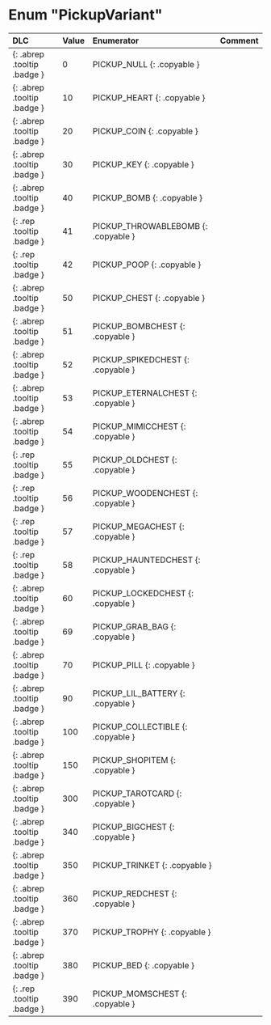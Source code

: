 # Enum "PickupVariant"
|DLC|Value|Enumerator|Comment|
|:--|:--|:--|:--|
|[ ](#){: .abrep .tooltip .badge }|0 |PICKUP_NULL {: .copyable } |  |
|[ ](#){: .abrep .tooltip .badge }|10 |PICKUP_HEART {: .copyable } |  |
|[ ](#){: .abrep .tooltip .badge }|20 |PICKUP_COIN {: .copyable } |  |
|[ ](#){: .abrep .tooltip .badge }|30 |PICKUP_KEY {: .copyable } |  |
|[ ](#){: .abrep .tooltip .badge }|40 |PICKUP_BOMB {: .copyable } |  |
|[ ](#){: .rep .tooltip .badge }|41 |PICKUP_THROWABLEBOMB {: .copyable } |  |
|[ ](#){: .rep .tooltip .badge }|42 |PICKUP_POOP {: .copyable } |  |
|[ ](#){: .abrep .tooltip .badge }|50 |PICKUP_CHEST {: .copyable } |  |
|[ ](#){: .abrep .tooltip .badge }|51 |PICKUP_BOMBCHEST {: .copyable } |  |
|[ ](#){: .abrep .tooltip .badge }|52 |PICKUP_SPIKEDCHEST {: .copyable } |  |
|[ ](#){: .abrep .tooltip .badge }|53 |PICKUP_ETERNALCHEST {: .copyable } |  |
|[ ](#){: .abrep .tooltip .badge }|54 |PICKUP_MIMICCHEST {: .copyable } |  |
|[ ](#){: .rep .tooltip .badge }|55 |PICKUP_OLDCHEST {: .copyable } |  |
|[ ](#){: .rep .tooltip .badge }|56 |PICKUP_WOODENCHEST {: .copyable } |  |
|[ ](#){: .rep .tooltip .badge }|57 |PICKUP_MEGACHEST {: .copyable } |  |
|[ ](#){: .rep .tooltip .badge }|58 |PICKUP_HAUNTEDCHEST {: .copyable } |  |
|[ ](#){: .abrep .tooltip .badge }|60 |PICKUP_LOCKEDCHEST {: .copyable } |  |
|[ ](#){: .abrep .tooltip .badge }|69 |PICKUP_GRAB_BAG {: .copyable } |  |
|[ ](#){: .abrep .tooltip .badge }|70 |PICKUP_PILL {: .copyable } |  |
|[ ](#){: .abrep .tooltip .badge }|90 |PICKUP_LIL_BATTERY {: .copyable } |  |
|[ ](#){: .abrep .tooltip .badge }|100 |PICKUP_COLLECTIBLE {: .copyable } |  |
|[ ](#){: .abrep .tooltip .badge }|150 |PICKUP_SHOPITEM {: .copyable } |  |
|[ ](#){: .abrep .tooltip .badge }|300 |PICKUP_TAROTCARD {: .copyable } |  |
|[ ](#){: .abrep .tooltip .badge }|340 |PICKUP_BIGCHEST {: .copyable } |  |
|[ ](#){: .abrep .tooltip .badge }|350 |PICKUP_TRINKET {: .copyable } |  |
|[ ](#){: .abrep .tooltip .badge }|360 |PICKUP_REDCHEST {: .copyable } |  |
|[ ](#){: .abrep .tooltip .badge }|370 |PICKUP_TROPHY {: .copyable } |  |
|[ ](#){: .abrep .tooltip .badge }|380 |PICKUP_BED {: .copyable } |  |
|[ ](#){: .rep .tooltip .badge }|390 |PICKUP_MOMSCHEST {: .copyable } |  |